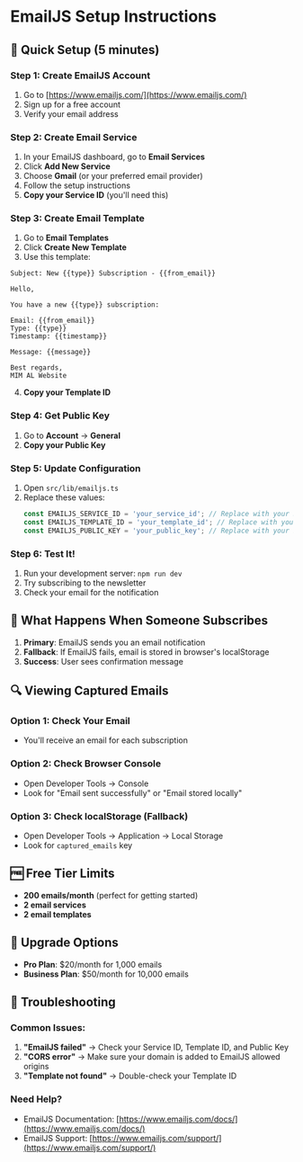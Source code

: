 # EmailJS Setup Instructions

## 🚀 Quick Setup (5 minutes)

### Step 1: Create EmailJS Account
1. Go to [https://www.emailjs.com/](https://www.emailjs.com/)
2. Sign up for a free account
3. Verify your email address

### Step 2: Create Email Service
1. In your EmailJS dashboard, go to **Email Services**
2. Click **Add New Service**
3. Choose **Gmail** (or your preferred email provider)
4. Follow the setup instructions
5. **Copy your Service ID** (you'll need this)

### Step 3: Create Email Template
1. Go to **Email Templates**
2. Click **Create New Template**
3. Use this template:

```
Subject: New {{type}} Subscription - {{from_email}}

Hello,

You have a new {{type}} subscription:

Email: {{from_email}}
Type: {{type}}
Timestamp: {{timestamp}}

Message: {{message}}

Best regards,
MIM AL Website
```

4. **Copy your Template ID**

### Step 4: Get Public Key
1. Go to **Account** → **General**
2. **Copy your Public Key**

### Step 5: Update Configuration
1. Open `src/lib/emailjs.ts`
2. Replace these values:
   ```typescript
   const EMAILJS_SERVICE_ID = 'your_service_id'; // Replace with your Service ID
   const EMAILJS_TEMPLATE_ID = 'your_template_id'; // Replace with your Template ID  
   const EMAILJS_PUBLIC_KEY = 'your_public_key'; // Replace with your Public Key
   ```

### Step 6: Test It!
1. Run your development server: `npm run dev`
2. Try subscribing to the newsletter
3. Check your email for the notification

## 📧 What Happens When Someone Subscribes

1. **Primary**: EmailJS sends you an email notification
2. **Fallback**: If EmailJS fails, email is stored in browser's localStorage
3. **Success**: User sees confirmation message

## 🔍 Viewing Captured Emails

### Option 1: Check Your Email
- You'll receive an email for each subscription

### Option 2: Check Browser Console
- Open Developer Tools → Console
- Look for "Email sent successfully" or "Email stored locally"

### Option 3: Check localStorage (Fallback)
- Open Developer Tools → Application → Local Storage
- Look for `captured_emails` key

## 🆓 Free Tier Limits
- **200 emails/month** (perfect for getting started)
- **2 email services**
- **2 email templates**

## 🚀 Upgrade Options
- **Pro Plan**: $20/month for 1,000 emails
- **Business Plan**: $50/month for 10,000 emails

## 🔧 Troubleshooting

### Common Issues:
1. **"EmailJS failed"** → Check your Service ID, Template ID, and Public Key
2. **"CORS error"** → Make sure your domain is added to EmailJS allowed origins
3. **"Template not found"** → Double-check your Template ID

### Need Help?
- EmailJS Documentation: [https://www.emailjs.com/docs/](https://www.emailjs.com/docs/)
- EmailJS Support: [https://www.emailjs.com/support/](https://www.emailjs.com/support/)
